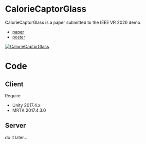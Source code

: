 # CalorieCaptorGlass
CalorieCaptorGlass is a paper submitted to the IEEE VR 2020 demo.

- [paper](https://github.com/nenoNaninu/CalorieCaptorGlass/blob/master/paper.pdf)
- [poster](https://github.com/nenoNaninu/CalorieCaptorGlass/blob/master/poster.pdf)

[![CalorieCaptorGlass](https://img.youtube.com/vi/fVYd3ccdHMU/0.jpg)](https://www.youtube.com/watch?v=fVYd3ccdHMU "CalorieCaptorGlass")

# Code
## Client
Require
- Unity 2017.4.x
- MRTK 2017.4.3.0

## Server
do it later...